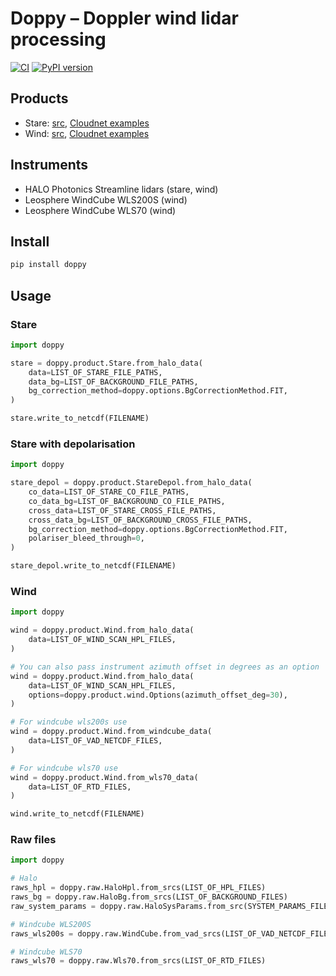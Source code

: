 # Doppy – Doppler wind lidar processing

[![CI](https://github.com/actris-cloudnet/doppy/actions/workflows/ci.yml/badge.svg)](https://github.com/actris-cloudnet/doppy/actions/workflows/ci.yml)
[![PyPI version](https://badge.fury.io/py/doppy.svg)](https://badge.fury.io/py/doppy)

## Products

- Stare: [src](https://github.com/actris-cloudnet/doppy/blob/main/src/doppy/product/stare.py), [Cloudnet examples](https://cloudnet.fmi.fi/search/visualizations?experimental=true&product=doppler-lidar&dateFrom=2024-06-05&dateTo=2024-06-05)
- Wind: [src](https://github.com/actris-cloudnet/doppy/blob/main/src/doppy/product/wind.py), [Cloudnet examples](https://cloudnet.fmi.fi/search/visualizations?experimental=true&product=doppler-lidar-wind&dateFrom=2024-06-05&dateTo=2024-06-05)

## Instruments

- HALO Photonics Streamline lidars (stare, wind)
- Leosphere WindCube WLS200S (wind)
- Leosphere WindCube WLS70 (wind)

## Install

```sh
pip install doppy
```

## Usage

### Stare

```python
import doppy

stare = doppy.product.Stare.from_halo_data(
    data=LIST_OF_STARE_FILE_PATHS,
    data_bg=LIST_OF_BACKGROUND_FILE_PATHS,
    bg_correction_method=doppy.options.BgCorrectionMethod.FIT,
)

stare.write_to_netcdf(FILENAME)
```

### Stare with depolarisation

```python
import doppy

stare_depol = doppy.product.StareDepol.from_halo_data(
    co_data=LIST_OF_STARE_CO_FILE_PATHS,
    co_data_bg=LIST_OF_BACKGROUND_CO_FILE_PATHS,
    cross_data=LIST_OF_STARE_CROSS_FILE_PATHS,
    cross_data_bg=LIST_OF_BACKGROUND_CROSS_FILE_PATHS,
    bg_correction_method=doppy.options.BgCorrectionMethod.FIT,
    polariser_bleed_through=0,
)

stare_depol.write_to_netcdf(FILENAME)
```

### Wind

```python
import doppy

wind = doppy.product.Wind.from_halo_data(
    data=LIST_OF_WIND_SCAN_HPL_FILES,
)

# You can also pass instrument azimuth offset in degrees as an option
wind = doppy.product.Wind.from_halo_data(
    data=LIST_OF_WIND_SCAN_HPL_FILES,
    options=doppy.product.wind.Options(azimuth_offset_deg=30),
)

# For windcube wls200s use
wind = doppy.product.Wind.from_windcube_data(
    data=LIST_OF_VAD_NETCDF_FILES,
)

# For windcube wls70 use
wind = doppy.product.Wind.from_wls70_data(
    data=LIST_OF_RTD_FILES,
)

wind.write_to_netcdf(FILENAME)
```

### Raw files

```python
import doppy

# Halo
raws_hpl = doppy.raw.HaloHpl.from_srcs(LIST_OF_HPL_FILES)
raws_bg = doppy.raw.HaloBg.from_srcs(LIST_OF_BACKGROUND_FILES)
raw_system_params = doppy.raw.HaloSysParams.from_src(SYSTEM_PARAMS_FILENAME)

# Windcube WLS200S
raws_wls200s = doppy.raw.WindCube.from_vad_srcs(LIST_OF_VAD_NETCDF_FILES)

# Windcube WLS70
raws_wls70 = doppy.raw.Wls70.from_srcs(LIST_OF_RTD_FILES)
```
